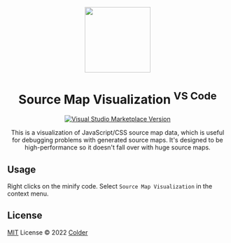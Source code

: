 <p align="center">
<img src="https://github.com/cncolder/vscode-source-map-visualization/blob/main/res/icon.png" height="150">
</p>

<h1 align="center">Source Map Visualization <sup>VS Code</sup></h1>

<p align="center">
<a href="https://marketplace.visualstudio.com/items?itemName=colder.source-map-visualization" target="__blank"><img src="https://img.shields.io/visual-studio-marketplace/v/colder.source-map-visualization.svg?color=eee&label=VS%20Code%20Marketplace&logo=visual-studio-code" alt="Visual Studio Marketplace Version" /></a>
</p>

<p align="center">
This is a visualization of JavaScript/CSS source map data, which is useful for debugging problems with generated source maps. It's designed to be high-performance so it doesn't fall over with huge source maps.
</p>

## Usage

Right clicks on the minify code. Select `Source Map Visualization` in the context menu.

## License

[MIT](./LICENSE) License © 2022 [Colder](https://github.com/cncolder)
